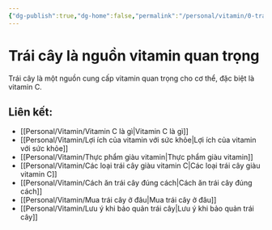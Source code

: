 ```yaml
---
{"dg-publish":true,"dg-home":false,"permalink":"/personal/vitamin/0-trai-cay-la-nguon-vitamin-quan-trong/","dgPassFrontmatter":true,"noteIcon":"","updated":"2025-01-14T22:20:15.292+07:00"}
---
```



# Trái cây là nguồn vitamin quan trọng
Trái cây là một nguồn cung cấp vitamin quan trọng cho cơ thể, đặc biệt là vitamin C.  
## Liên kết:  
- [[Personal/Vitamin/Vitamin C là gì\|Vitamin C là gì]]  
- [[Personal/Vitamin/Lợi ích của vitamin với sức khỏe\|Lợi ích của vitamin với sức khỏe]]  
- [[Personal/Vitamin/Thực phẩm giàu vitamin\|Thực phẩm giàu vitamin]]  
- [[Personal/Vitamin/Các loại trái cây giàu vitamin C\|Các loại trái cây giàu vitamin C]]  
- [[Personal/Vitamin/Cách ăn trái cây đúng cách\|Cách ăn trái cây đúng cách]]  
- [[Personal/Vitamin/Mua trái cây ở đâu\|Mua trái cây ở đâu]]  
- [[Personal/Vitamin/Lưu ý khi bảo quản trái cây\|Lưu ý khi bảo quản trái cây]]